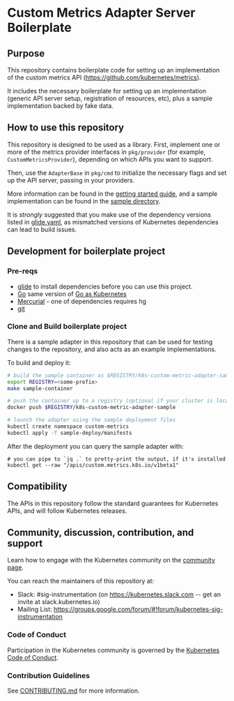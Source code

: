 # Custom Metrics Adapter Server Boilerplate

## Purpose

This repository contains boilerplate code for setting up an implementation
of the custom metrics API (https://github.com/kubernetes/metrics).

It includes the necessary boilerplate for setting up an implementation
(generic API server setup, registration of resources, etc), plus a sample
implementation backed by fake data.

## How to use this repository

This repository is designed to be used as a library. First, implement one
or more of the metrics provider interfaces in `pkg/provider` (for example,
`CustomMetricsProvider`), depending on which APIs you want to support.

Then, use the `AdapterBase` in `pkg/cmd` to initialize the necessary flags
and set up the API server, passing in your providers.

More information can be found in the [getting started
guide](/docs/getting-started.md), and a sample implementation can be found
in the [sample directory](/sample-deploy).

It is *strongly* suggested that you make use of the dependency versions
listed in [glide.yaml](/glide.yaml), as mismatched versions of Kubernetes
dependencies can lead to build issues.

## Development for boilerplate project

### Pre-reqs

- [glide](https://github.com/Masterminds/glide#install) to install dependencies before you can use this project.
- [Go](https://golang.org/doc/install) same version of [Go as Kubernetes](https://github.com/kubernetes/community/blob/master/contributors/devel/development.md#go)
- [Mercurial](https://www.mercurial-scm.org/downloads) - one of dependencies requires hg
- [git](https://git-scm.com/downloads)

### Clone and Build boilerplate project

There is a sample adapter in this repository that can be used for testing
changes to the repository, and also acts as an example implementations.

To build and deploy it:

```bash
# build the sample container as $REGISTRY/k8s-custom-metric-adapter-sample
export REGISTRY=<some-prefix>
make sample-container

# push the container up to a registry (optional if your cluster is local)
docker push $REGISTRY/k8s-custom-metric-adapter-sample

# launch the adapter using the sample deployment files
kubectl create namespace custom-metrics
kubectl apply -f sample-deploy/manifests
```

After the deployment you can query the sample adapter with:

```
# you can pipe to `jq .` to pretty-print the output, if it's installed
kubectl get --raw "/apis/custom.metrics.k8s.io/v1beta1"
```

## Compatibility

The APIs in this repository follow the standard guarantees for Kubernetes
APIs, and will follow Kubernetes releases.

## Community, discussion, contribution, and support

Learn how to engage with the Kubernetes community on the [community
page](http://kubernetes.io/community/).

You can reach the maintainers of this repository at:

- Slack: #sig-instrumentation (on https://kubernetes.slack.com -- get an
  invite at slack.kubernetes.io)
- Mailing List:
  https://groups.google.com/forum/#!forum/kubernetes-sig-instrumentation

### Code of Conduct

Participation in the Kubernetes community is governed by the [Kubernetes
Code of Conduct](code-of-conduct.md).

### Contribution Guidelines

See [CONTRIBUTING.md](CONTRIBUTING.md) for more information.

